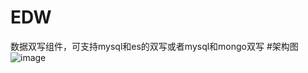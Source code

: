 # EDW
数据双写组件，可支持mysql和es的双写或者mysql和mongo双写
#架构图
![image](https://github.com/ButBueatiful/dotvim/raw/master/screenshots/vim-screenshot.jpg)
